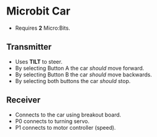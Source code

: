 # Microbit Car
- Requires **2** Micro:Bits. 
## Transmitter
- Uses **TILT** to steer.
- By selecting Button A the car *should* move forward.
- By selecting Button B the car *should* move backwards.
- By selecting both buttons the car *should* stop.
## Receiver
- Connects to the car using breakout board.
- P0 connects to turning servo.
- P1 connects to motor controller (speed).
